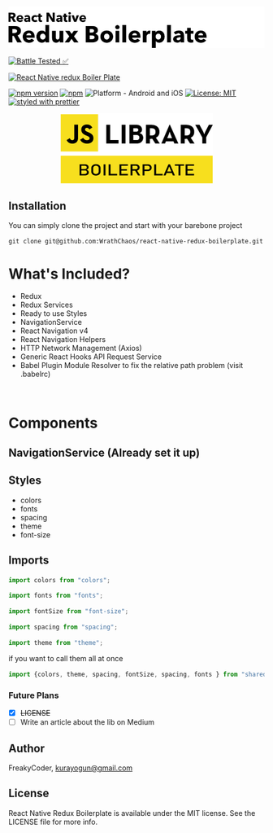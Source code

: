 <img alt="React Native Redux Boilerplate" src="https://github.com/WrathChaos/react-native-redux-boilerplate/blob/master/assets/logo.png" width="1050"/>

[![Battle Tested ✅](https://img.shields.io/badge/-Battle--Tested%20%E2%9C%85-03666e?style=for-the-badge)](https://github.com/WrathChaos/react-native-redux-boilerplate)

[![React Native redux Boiler Plate](https://img.shields.io/badge/-React%20Native%20redux%20Boilerplate-lightgrey?style=for-the-badge)](https://github.com/WrathChaos/react-native-redux-boilerplate)

[![npm version](https://img.shields.io/npm/v/react-native-redux-boilerplate.svg?style=for-the-badge)](https://www.npmjs.com/package/@freakycoder/react-native-redux-boilerplate)
[![npm](https://img.shields.io/npm/dt/react-native-redux-boilerplate.svg?style=for-the-badge)](https://www.npmjs.com/package/@freakycoder/react-native-redux-boilerplate)
![Platform - Android and iOS](https://img.shields.io/badge/platform-Android%20%7C%20iOS-blue.svg?style=for-the-badge)
[![License: MIT](https://img.shields.io/badge/License-MIT-green.svg?style=for-the-badge)](https://opensource.org/licenses/MIT)
[![styled with prettier](https://img.shields.io/badge/styled_with-prettier-ff69b4.svg?style=for-the-badge)](https://github.com/prettier/prettier)

<p align="center">
  <img alt="React Native Redux Boilerplate"
        src="https://github.com/WrathChaos/react-native-redux-boilerplate/blob/master/assets/Screenshots/JSLibraryBoilerplate.png" />
</p>

## Installation

You can simply clone the project and start with your barebone project

```
git clone git@github.com:WrathChaos/react-native-redux-boilerplate.git
```

# What's Included? 

- Redux
- Redux Services
- Ready to use Styles
- NavigationService
- React Navigation v4
- React Navigation Helpers
- HTTP Network Management (Axios)
- Generic React Hooks API Request Service
- Babel Plugin Module Resolver to fix the relative path problem (visit .babelrc)

<br>

# Components

## NavigationService (Already set it up)

## Styles

- colors
- fonts
- spacing
- theme
- font-size


## Imports

```js
import colors from "colors";
```

```js
import fonts from "fonts";
```

```js
import fontSize from "font-size";
```

```js
import spacing from "spacing";
```

```js
import theme from "theme";
```

if you want to call them all at once

```js
import {colors, theme, spacing, fontSize, spacing, fonts } from "shared-styles/index";
```

### Future Plans

- [x] ~~LICENSE~~
- [ ] Write an article about the lib on Medium

## Author

FreakyCoder, kurayogun@gmail.com

## License

React Native Redux Boilerplate is available under the MIT license. See the LICENSE file for more info.
